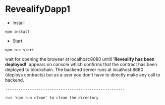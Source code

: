 # RevealifyDapp1
 - Install
 ```
 npm install
 ```
 - Start
```
npm run start
```
wait for opening the browser at localhost:8080 untill '******Revealify has been deployed!******' appears on console which confirms that the contract has been deployed to blockchain. The backend server runs at localhost:8680 (deploys contracts) but as a user you don't have to directly make any call to backend.

    ------------------------------------------------------
    
    run 'npm run clean' to clean the directory
